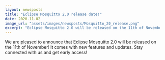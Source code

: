 ```yaml
---
layout: newsposts
title: "Eclipse Mosquitto 2.0 release date!"
date: 2020-11-02
image_url: "assets/images/newsposts/Mosquitto_20_release.png"
excerpt: "Eclipse Mosquitto 2.0 will be released on the 11th of November 2020."
---
```


We are pleased to announce that Eclipse Mosquitto 2.0 will be released on the 11th of November! It comes with new features and updates. Stay connected with us and get early access! 
